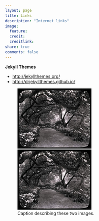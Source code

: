 ```yaml
---
layout: page
title: Links
description: "Internet links"
image:
  feature: 
  credit: 
  creditlink: 
share: true
comments: false
---
```


**Jekyll Themes**

* http://jekyllthemes.org/
* http://drjekyllthemes.github.io/


<figure class="half">
  <img src="/images/3953273590_704e3899d5_m.jpg" />
  <img src="/images/3953273590_704e3899d5_m.jpg" />
<figcaption>Caption describing these two images.</figcaption>
</figure>




